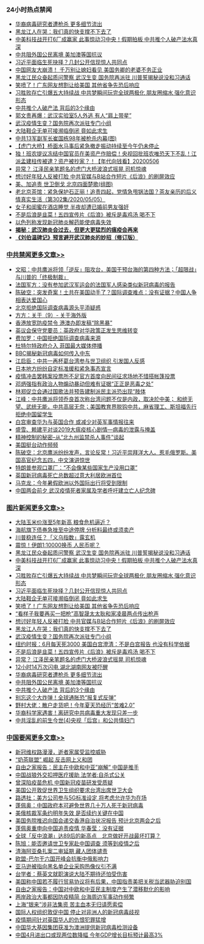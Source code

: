 <div class="catlist">
<h3>24小时热点禁闻</h3>
<ul>
<li><a href="https://github.com/fqnews/bnews/blob/master/topimagenews/20200506/1323704.md">华裔病毒研究者遭枪杀 更多细节流出</a></li>
<li><a href="https://github.com/fqnews/bnews/blob/master/topimagenews/20200506/1323760.md">黑龙江人在哭：我们真的快支撑不下去了</a></li>
<li><a href="https://github.com/fqnews/bnews/blob/master/topimagenews/20200506/1323827.md">中美科技战开打6厂成赢家 此事惊动习中央！假期拍板 中共推个人破产法水真深</a></li>
<li><a href="https://github.com/fqnews/bnews/blob/master/topimagenews/20200506/1323672.md">中共阻外国公民离境 美加澳等国抗议</a></li>
<li><a href="https://github.com/fqnews/bnews/blob/master/topimagenews/20200506/1323797.md">习近平面临生死抉择？几封公开信现惊人共同点</a></li>
<li><a href="https://github.com/fqnews/bnews/blob/master/comments/20200506/1323650.md">中国网友大崩溃！ 千万别让媳妇看见 美国务卿的老婆不务正业</a></li>
<li><a href="https://github.com/fqnews/bnews/blob/master/topimagenews/20200506/1323863.md">黑龙江民众奋起质问警察 武汉生变 国务院再派驻 川普誓揭秘说没和习通话</a></li>
<li><a href="https://github.com/fqnews/bnews/blob/master/topimagenews/20200506/1323777.md">笑喷了！广东网友想割让给美国 其他省争先恐后响应</a></li>
<li><a href="https://github.com/fqnews/bnews/blob/master/topimagenews/20200506/1323814.md">习胜败存亡引爆五大持续战 中共梦瞬间玩完全球两极化 朋友圈缩水 强化意识形态</a></li>
<li><a href="https://github.com/fqnews/bnews/blob/master/topimagenews/20200506/1323671.md">中共推个人破产法 背后的3个缘由</a></li>
<li><a href="https://github.com/fqnews/bnews/blob/master/comments/20200506/1323942.md">郭文贵再爆：武汉实验室5人外逃 有人“肩上带星”</a></li>
<li><a href="https://github.com/fqnews/bnews/blob/master/topimagenews/20200506/1323756.md">武汉疫情生变？国务院再次派驻专门小组</a></li>
<li><a href="https://github.com/fqnews/bnews/blob/master/topimagenews/20200506/1323796.md">大陆鞋企无单可接濒临倒闭 竟如此求生</a></li>
<li><a href="https://github.com/fqnews/bnews/blob/master/comments/20200506/1323727.md">中共13军副军长崔国栋98年被枪杀内幕(图)</a></li>
<li><a href="https://github.com/fqnews/bnews/blob/master/baitai/20200506/1323821.md">【虎门大桥】桥面水马事后紧急撤走振动持续至今午仍未停止</a></li>
<li><a href="https://github.com/fqnews/bnews/blob/master/taiwannews/20200506/1323904.md">独！班农提议冻结中国官员在美资产作赔偿！央视回批班农唯恐天下不乱！江派孟建柱传被逮？资产被抄家？！【年代向钱看】20200506</a></li>
<li><a href="https://github.com/fqnews/bnews/blob/master/topimagenews/20200506/1323720.md">异常？ 江泽民亲笔题名的虎门大桥波浪式摇晃 司机惊魂</a></li>
<li><a href="https://github.com/fqnews/bnews/blob/master/topimagenews/20200506/1323769.md">想讨好年轻人反被打脸 中共官媒与B站合作短片《后浪》的刷屏效应</a></li>
<li><a href="https://github.com/fqnews/bnews/blob/master/comments/20200506/1323649.md">美、加追责 世卫倒戈 北京四面楚歌(组图)</a></li>
<li><a href="https://github.com/fqnews/bnews/blob/master/bannedvideo/20200506/1323739.md">老北京茶馆：紧急保护石正丽！追责四起，党情急甩锅法国？茶友亲历的后义情真实生活（第302集/2020/05/05） </a></li>
<li><a href="https://github.com/fqnews/bnews/blob/master/baitai/20200506/1323737.md">女子和闺蜜在酒店睡觉 半夜却遭已婚前男友强奸</a></li>
<li><a href="https://github.com/fqnews/bnews/blob/master/topimagenews/20200506/1323721.md">不是后浪是韭菜！五四宣传片《后浪》被斥是毒鸡汤 喝不下</a></li>
<li><a href="https://github.com/fqnews/bnews/blob/master/baitai/20200506/1323808.md">以色列称发现新冠肺炎解药能使病毒失效</a></li>
<li><b><a href="https://github.com/fqnews/bnews/blob/master/comments/20200211/1275071.md" target="_blank">揭秘：武汉肺炎会过去，但更大更猛烈的瘟疫会再来</a></b></li>
<li><b><a href="https://github.com/fqnews/bnews/blob/master/comments/20200207/1272816.md" target="_blank">《刘伯温碑记》预言避开武汉肺炎的妙招（修订版）</a></b></li>
</ul>
</div>

<div class="catlist">
<h3><a href="https://github.com/fqnews/bnews/blob/master/cbnews/" target="_blank">中共禁闻</a><span><a href="https://github.com/fqnews/bnews/blob/master/cbnews/" target="_blank" rel="nofollow">更多文章>></a></span></h3>
<ul>
<li><a href="https://github.com/fqnews/bnews/blob/master/cbnews/20200507/1324057.md" target="_blank">文昭：中共鹰派将领「逆反」阻攻台，美国干预台海的第四种方法；「超限战」与川普的「终极制裁」</a></li>
<li><a href="https://github.com/fqnews/bnews/blob/master/cbnews/20200507/1324050.md" target="_blank">法国军方：没有参加武汉军运会的法国军人感染类似新冠病毒的报告</a></li>
<li><a href="https://github.com/fqnews/bnews/blob/master/cbnews/20200507/1324041.md" target="_blank">陈破空：突发奇案！土共在美国动手了？国际调查难点：没有证据？中国人争相表达爱国心</a></li>
<li><a href="https://github.com/fqnews/bnews/blob/master/cbnews/20200507/1324006.md" target="_blank">北京拒绝国际调查病毒源头平添疑惑</a></li>
<li><a href="https://github.com/fqnews/bnews/blob/master/cbnews/20200507/1323994.md" target="_blank">方方：关于（9）- 关于海外版</a></li>
<li><a href="https://github.com/fqnews/bnews/blob/master/cbnews/20200506/1323955.md" target="_blank">香港放宽防疫禁令 港澳办即发稿“除黑暴”</a></li>
<li><a href="https://github.com/fqnews/bnews/blob/master/cbnews/20200506/1323945.md" target="_blank">英议会保守党要员：英政府对华政策正发生思维转变</a></li>
<li><a href="https://github.com/fqnews/bnews/blob/master/cbnews/20200506/1323944.md" target="_blank">费加罗：中国拒绝国际调查病毒来源</a></li>
<li><a href="https://github.com/fqnews/bnews/blob/master/cbnews/20200506/1323938.md" target="_blank">杜特尔特政府介入 菲国最大媒体停播</a></li>
<li><a href="https://github.com/fqnews/bnews/blob/master/cbnews/20200506/1323902.md" target="_blank">BBC揭秘新冠病毒如何传入中东</a></li>
<li><a href="https://github.com/fqnews/bnews/blob/master/cbnews/20200506/1323899.md" target="_blank">江启臣：中共一再杯葛台湾参与世卫组织 引发国人反感</a></li>
<li><a href="https://github.com/fqnews/bnews/blob/master/cbnews/20200506/1323837.md" target="_blank">日本地方纷纷自定标准缓和紧急事态宣言</a></li>
<li><a href="https://github.com/fqnews/bnews/blob/master/cbnews/20200506/1323834.md" target="_blank">疫情冲击罢韩案投票所不足官方首度向民间征求场地不惜搭帐篷投票</a></li>
<li><a href="https://github.com/fqnews/bnews/blob/master/cbnews/20200506/1323826.md" target="_blank">邓炳强指有政治人物煽动暴动但难有证据“正正是恶毒之处”</a></li>
<li><a href="https://github.com/fqnews/bnews/blob/master/cbnews/20200506/1323822.md" target="_blank">林郑促立会通过国歌法并预告建制派民主派恐出现“肢体</a></li>
<li><a href="https://github.com/fqnews/bnews/blob/master/cbnews/20200506/1323774.md" target="_blank">江峰：中共鹰派将领乔良首次称台湾问题不仅是内政，取决於中美； 和统无望、武统无能，中共高层无奈；美国教育界脱钩中共，麻省理工、斯坦福先行拒绝中国留学生</a></li>
<li><a href="https://github.com/fqnews/bnews/blob/master/comments/20200506/1323759.md" target="_blank">白宫审查华为与英国合作 或减少对英军事情报往来</a></li>
<li><a href="https://github.com/fqnews/bnews/blob/master/cbnews/20200506/1323699.md" target="_blank">盛雪、赖建平对谈2019大瘟疫核心剧情—病毒的泄露与掩盖</a></li>
<li><a href="https://github.com/fqnews/bnews/blob/master/cbnews/20200506/1323646.md" target="_blank">精神控制的秘密&#8211;从“北九州监禁杀人事件”谈起</a></li>
<li><a href="https://github.com/fqnews/bnews/blob/master/cbnews/20200506/1323659.md" target="_blank">美国挺台动作频频</a></li>
<li><a href="https://github.com/fqnews/bnews/blob/master/cbnews/20200506/1323631.md" target="_blank">陈破空：北京鹰派纷纷发声，言论反常！习近平崇拜洋大人。惹毛俄罗斯。美国高官纪念五四，中文演讲惊世</a></li>
<li><a href="https://github.com/fqnews/bnews/blob/master/cbnews/20200506/1323630.md" target="_blank">特朗普参观口罩厂：“不会像某些国家生产没用口罩”</a></li>
<li><a href="https://github.com/fqnews/bnews/blob/master/cbnews/20200506/1323629.md" target="_blank">英国新冠病毒死亡总数超过意大利居欧洲首位</a></li>
<li><a href="https://github.com/fqnews/bnews/blob/master/cbnews/20200506/1323628.md" target="_blank">马克龙：今年暑假欧洲以外国际出行将受到限制</a></li>
<li><a href="https://github.com/fqnews/bnews/blob/master/cbnews/20200506/1323607.md" target="_blank">中国两会前夕 武汉疫情死者家属及学者呼吁建立亡人纪念碑</a></li>

</ul>
</div>
<div class="catlist">
<h3><a href="https://github.com/fqnews/bnews/blob/master/topimagenews/" target="_blank">图片新闻</a><span><a href="https://github.com/fqnews/bnews/blob/master/topimagenews/" target="_blank" rel="nofollow">更多文章>></a></span></h3>
<ul>
<li><a href="https://github.com/fqnews/bnews/blob/master/topimagenews/20200507/1324023.md" target="_blank">大陆玉米价涨至5年新高 粮食危机逼近？</a></li>
<li><a href="https://github.com/fqnews/bnews/blob/master/topimagenews/20200507/1324022.md" target="_blank">海航旗下债券急挫至中途停牌 分析料最终或须卖产</a></li>
<li><a href="https://github.com/fqnews/bnews/blob/master/topimagenews/20200507/1324021.md" target="_blank">川普稳连任？「义乌指数」露玄机</a></li>
<li><a href="https://github.com/fqnews/bnews/blob/master/topimagenews/20200507/1324018.md" target="_blank">震惊！伊朗1:10000换币 人民币呢？</a></li>
<li><a href="https://github.com/fqnews/bnews/blob/master/topimagenews/20200506/1323863.md" target="_blank">黑龙江民众奋起质问警察 武汉生变 国务院再派驻 川普誓揭秘说没和习通话</a></li>
<li><a href="https://github.com/fqnews/bnews/blob/master/topimagenews/20200506/1323827.md" target="_blank">中美科技战开打6厂成赢家 此事惊动习中央！假期拍板 中共推个人破产法水真深</a></li>
<li><a href="https://github.com/fqnews/bnews/blob/master/topimagenews/20200506/1323814.md" target="_blank">习胜败存亡引爆五大持续战 中共梦瞬间玩完全球两极化 朋友圈缩水 强化意识形态</a></li>
<li><a href="https://github.com/fqnews/bnews/blob/master/topimagenews/20200506/1323797.md" target="_blank">习近平面临生死抉择？几封公开信现惊人共同点</a></li>
<li><a href="https://github.com/fqnews/bnews/blob/master/topimagenews/20200506/1323796.md" target="_blank">大陆鞋企无单可接濒临倒闭 竟如此求生</a></li>
<li><a href="https://github.com/fqnews/bnews/blob/master/topimagenews/20200506/1323777.md" target="_blank">笑喷了！广东网友想割让给美国 其他省争先恐后响应</a></li>
<li><a href="https://github.com/fqnews/bnews/blob/master/topimagenews/20200506/1323770.md" target="_blank">“看样子我要再买一把枪”高智晟太太耿和家凌晨两点传出枪声</a></li>
<li><a href="https://github.com/fqnews/bnews/blob/master/topimagenews/20200506/1323769.md" target="_blank">想讨好年轻人反被打脸 中共官媒与B站合作短片《后浪》的刷屏效应</a></li>
<li><a href="https://github.com/fqnews/bnews/blob/master/topimagenews/20200506/1323760.md" target="_blank">黑龙江人在哭：我们真的快支撑不下去了</a></li>
<li><a href="https://github.com/fqnews/bnews/blob/master/topimagenews/20200506/1323756.md" target="_blank">武汉疫情生变？国务院再次派驻专门小组</a></li>
<li><a href="https://github.com/fqnews/bnews/blob/master/topimagenews/20200506/1323755.md" target="_blank">纽约时报：6月每天死3000 美国白宫澄清：不是白宫报告 也没有科学依据</a></li>
<li><a href="https://github.com/fqnews/bnews/blob/master/topimagenews/20200506/1323721.md" target="_blank">不是后浪是韭菜！五四宣传片《后浪》被斥是毒鸡汤 喝不下</a></li>
<li><a href="https://github.com/fqnews/bnews/blob/master/topimagenews/20200506/1323720.md" target="_blank">异常？ 江泽民亲笔题名的虎门大桥波浪式摇晃 司机惊魂</a></li>
<li><a href="https://github.com/fqnews/bnews/blob/master/topimagenews/20200506/1323719.md" target="_blank">12小时14万次闪电 湖北湖南网友被吓醒</a></li>
<li><a href="https://github.com/fqnews/bnews/blob/master/topimagenews/20200506/1323704.md" target="_blank">华裔病毒研究者遭枪杀 更多细节流出</a></li>
<li><a href="https://github.com/fqnews/bnews/blob/master/topimagenews/20200506/1323672.md" target="_blank">中共阻外国公民离境 美加澳等国抗议</a></li>
<li><a href="https://github.com/fqnews/bnews/blob/master/topimagenews/20200506/1323671.md" target="_blank">中共推个人破产法 背后的3个缘由</a></li>
<li><a href="https://github.com/fqnews/bnews/blob/master/topimagenews/20200506/1323670.md" target="_blank">别忘这个大炸弹！全球通胀恐“报复式反弹”</a></li>
<li><a href="https://github.com/fqnews/bnews/blob/master/topimagenews/20200506/1323669.md" target="_blank">野村大佬：散户走货吧！今年夏天恐经历“苦难2.0”</a></li>
<li><a href="https://github.com/fqnews/bnews/blob/master/topimagenews/20200506/1323634.md" target="_blank">华裔科学家遇害！离研究中共病毒重大发现只差一步</a></li>
<li><a href="https://github.com/fqnews/bnews/blob/master/topimagenews/20200505/1323482.md" target="_blank">中共淫乱的前生今世(4)央视「后宫」和公共情妇门</a></li>

</ul>
</div>
<div class="catlist">
<h3><a href="https://github.com/fqnews/bnews/blob/master/headline/" target="_blank">中国要闻</a><span><a href="https://github.com/fqnews/bnews/blob/master/headline/" target="_blank" rel="nofollow">更多文章>></a></span></h3>
<ul>
<li><a href="https://github.com/fqnews/bnews/blob/master/headline/20200507/1324039.md" target="_blank">新冠维权路漫漫，逝者家属受监控威胁</a></li>
<li><a href="https://github.com/fqnews/bnews/blob/master/headline/20200507/1324029.md" target="_blank">“奶茶联盟” 崛起 反击网上义和团</a></li>
<li><a href="https://github.com/fqnews/bnews/blob/master/headline/20200507/1324028.md" target="_blank">自由之家报告：民主在中欧和中亚&#8221;崩解&#8221;    中国是推手</a></li>
<li><a href="https://github.com/fqnews/bnews/blob/master/headline/20200507/1324027.md" target="_blank">中国战狼外交扣押医疗援助 法学者:自杀式公关</a></li>
<li><a href="https://github.com/fqnews/bnews/blob/master/headline/20200507/1324026.md" target="_blank">曾深陷疫苗危机 中国新冠疫苗研发受质疑</a></li>
<li><a href="https://github.com/fqnews/bnews/blob/master/headline/20200507/1324025.md" target="_blank">美国公开敦促世界卫生组织要求台湾出席世卫大会</a></li>
<li><a href="https://github.com/fqnews/bnews/blob/master/headline/20200507/1324024.md" target="_blank">路透社：美方公司参与5G标准设定    将考虑允许华为在场</a></li>
<li><a href="https://github.com/fqnews/bnews/blob/master/headline/20200507/1324020.md" target="_blank">蓬佩奥：中国政府本可避免世界几十万人死于新冠病毒</a></li>
<li><a href="https://github.com/fqnews/bnews/blob/master/headline/20200507/1324014.md" target="_blank">美俄核裁军条约明年失效 是否续约关键在中国</a></li>
<li><a href="https://github.com/fqnews/bnews/blob/master/headline/20200507/1324008.md" target="_blank">美国务院推迟向国会递交香港自治状况报告  预计北京两会之后</a></li>
<li><a href="https://github.com/fqnews/bnews/blob/master/headline/20200507/1324007.md" target="_blank">蓬佩奥重申向中国追责疫情     华春莹：没有证据</a></li>
<li><a href="https://github.com/fqnews/bnews/blob/master/headline/20200507/1324003.md" target="_blank">全球「反中浪潮」达89后的新高点　北京做好开战最坏打算？</a></li>
<li><a href="https://github.com/fqnews/bnews/blob/master/headline/20200507/1323998.md" target="_blank">陈旭：能否邀请世卫专家赴中国调查    须等到疫情之后</a></li>
<li><a href="https://github.com/fqnews/bnews/blob/master/headline/20200507/1323997.md" target="_blank">清海阿亚桑扎案二审延期   藏人团体谴责</a></li>
<li><a href="https://github.com/fqnews/bnews/blob/master/headline/20200507/1323991.md" target="_blank">欧盟-巴尔干六国开峰会抗衡中俄影响力</a></li>
<li><a href="https://github.com/fqnews/bnews/blob/master/headline/20200507/1323990.md" target="_blank">亚马逊被指向黑名单企业采购热像仪引不满</a></li>
<li><a href="https://github.com/fqnews/bnews/blob/master/headline/20200507/1323989.md" target="_blank">台学者：蔡英文就职演说大陆不期待还怕受伤害</a></li>
<li><a href="https://github.com/fqnews/bnews/blob/master/headline/20200507/1323977.md" target="_blank">美国称中国若不履行贸易协议将有后果，中国指责美把关税当武器胁迫别国</a></li>
<li><a href="https://github.com/fqnews/bnews/blob/master/headline/20200507/1323976.md" target="_blank">自由之家报告：中国对中欧和中亚民主制度产生了潜移默化的影响</a></li>
<li><a href="https://github.com/fqnews/bnews/blob/master/headline/20200507/1323974.md" target="_blank">两岸政治大事都因防疫精简  台海周边军事动作频繁</a></li>
<li><a href="https://github.com/fqnews/bnews/blob/master/headline/20200506/1323953.md" target="_blank">上海“银来”涉非法集资 苦主血本无归请愿索偿</a></li>
<li><a href="https://github.com/fqnews/bnews/blob/master/headline/20200506/1323952.md" target="_blank">国际人权组织敦促中国  停止对非洲人的新冠病毒歧视</a></li>
<li><a href="https://github.com/fqnews/bnews/blob/master/headline/20200506/1323941.md" target="_blank">疫情期间针对英国华人的仇恨犯罪猛增</a></li>
<li><a href="https://github.com/fqnews/bnews/blob/master/headline/20200506/1323932.md" target="_blank">中国华大基因集团获准为澳洲提供新冠病毒检测设备</a></li>
<li><a href="https://github.com/fqnews/bnews/blob/master/headline/20200506/1323923.md" target="_blank">中国4月进出口或现两位数降幅 今年GDP增长目标预计最高3%</a></li>

</ul>
</div>